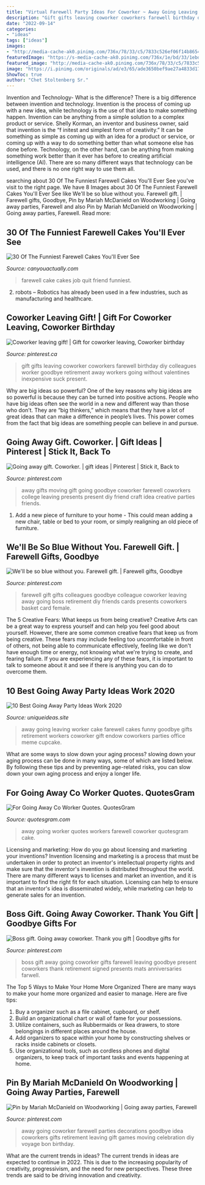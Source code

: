 ```yaml
---
title: "Virtual Farewell Party Ideas For Coworker ~ Away Going Leaving Worker Cake Farewell Cakes Funny Goodbye Gifts Retirement Workers Coworker Gift Endow Coworkers Parties Office Meme Cupcake"
description: "Gift gifts leaving coworker coworkers farewell birthday diy colleagues worker goodbye retirement away workers going without valentines inexpensive suck present"
date: "2022-09-14"
categories:
- "ideas"
tags: ["ideas"]
images:
- "http://media-cache-ak0.pinimg.com/736x/78/33/c5/7833c526ef06f14b865422d3f890d1ce.jpg"
featuredImage: "https://s-media-cache-ak0.pinimg.com/736x/1e/bd/33/1ebd33a1760260fcb7aab5fd31e5a759.jpg"
featured_image: "http://media-cache-ak0.pinimg.com/736x/78/33/c5/7833c526ef06f14b865422d3f890d1ce.jpg"
image: "https://i.pinimg.com/originals/ad/e3/65/ade3650bef9ae27a4833d178d831609a.jpg"
ShowToc: true
author: "Chet Stoltenberg Sr."
---
```



Invention and Technology- What is the difference?
There is a big difference between invention and technology. Invention is the process of coming up with a new idea, while technology is the use of that idea to make something happen. Invention can be anything from a simple solution to a complex product or service. Shelly Korman, an inventor and business owner, said that invention is the “f initest and simplest form of creativity.” It can be something as simple as coming up with an idea for a product or service, or coming up with a way to do something better than what someone else has done before. Technology, on the other hand, can be anything from making something work better than it ever has before to creating artificial intelligence (AI). There are so many different ways that technology can be used, and there is no one right way to use them all.

	

		
searching about 30 Of The Funniest Farewell Cakes You&#039;ll Ever See you've visit to the right page. We have 8 Images about 30 Of The Funniest Farewell Cakes You&#039;ll Ever See like We&#039;ll be so blue without you. Farewell gift. | Farewell gifts, Goodbye, Pin by Mariah McDanield on Woodworking | Going away parties, Farewell and also Pin by Mariah McDanield on Woodworking | Going away parties, Farewell. Read more:
		
    
## 30 Of The Funniest Farewell Cakes You&#039;ll Ever See

<img loading=lazy src="http://canyouactually.com/wp-content/uploads/21-104.jpg" onerror="this.onerror=null;this.src='https://tse1.mm.bing.net/th?id=OIP.l0DJqp7NfCfnm3bwfcBE9AHaJ4&amp;pid=15.1';" alt="30 Of The Funniest Farewell Cakes You&#039;ll Ever See">

_Source: canyouactually.com_

>farewell cake cakes job quit friend funniest. 

	

2. robots – Robotics has already been used in a few industries, such as manufacturing and healthcare.

    
## Coworker Leaving Gift! | Gift For Coworker Leaving, Coworker Birthday

<img loading=lazy src="https://i.pinimg.com/736x/04/1f/db/041fdb16a2835a42301c1da050cdba63--leaving-work-gift-ideas-leaving-gifts.jpg" onerror="this.onerror=null;this.src='https://tse4.mm.bing.net/th?id=OIP.NSUvPGtZJAWKmLjiaMMANgHaJ3&amp;pid=15.1';" alt="Coworker leaving gift! | Gift for coworker leaving, Coworker birthday">

_Source: pinterest.ca_

>gift gifts leaving coworker coworkers farewell birthday diy colleagues worker goodbye retirement away workers going without valentines inexpensive suck present. 

	

Why are big ideas so powerful?
One of the key reasons why big ideas are so powerful is because they can be turned into positive actions. People who have big ideas often see the world in a new and different way than those who don’t. They are “big thinkers,” which means that they have a lot of great ideas that can make a difference in people’s lives. This power comes from the fact that big ideas are something people can believe in and pursue.

    
## Going Away Gift. Coworker. | Gift Ideas | Pinterest | Stick It, Back To

<img loading=lazy src="https://s-media-cache-ak0.pinimg.com/736x/1e/bd/33/1ebd33a1760260fcb7aab5fd31e5a759.jpg" onerror="this.onerror=null;this.src='https://tse1.mm.bing.net/th?id=OIP.O2YKA1_VJ72g5kr767QBwgHaJ4&amp;pid=15.1';" alt="Going away gift. Coworker. | gift ideas | Pinterest | Stick it, Back to">

_Source: pinterest.com_

>away gifts moving gift going goodbye coworker farewell coworkers college leaving presents present diy friend craft idea creative parties friends. 

	

1. Add a new piece of furniture to your home - This could mean adding a new chair, table or bed to your room, or simply realigning an old piece of furniture.

    
## We&#039;ll Be So Blue Without You. Farewell Gift. | Farewell Gifts, Goodbye

<img loading=lazy src="https://i.pinimg.com/736x/6f/5b/a2/6f5ba2831e3768d5341640704ee0f40c--farewell-gift-for-boss-farewell-party.jpg" onerror="this.onerror=null;this.src='https://tse3.mm.bing.net/th?id=OIP.-2R97eW7c1K-jThLfPHvbwHaNK&amp;pid=15.1';" alt="We&#039;ll be so blue without you. Farewell gift. | Farewell gifts, Goodbye">

_Source: pinterest.com_

>farewell gift gifts colleagues goodbye colleague coworker leaving away going boss retirement diy friends cards presents coworkers basket card female. 

	

The 5 Creative Fears: What keeps us from being creative?
Creative Arts can be a great way to express yourself and can help you feel good about yourself. However, there are some common creative fears that keep us from being creative. These fears may include feeling too uncomfortable in front of others, not being able to communicate effectively, feeling like we don't have enough time or energy, not knowing what we're trying to create, and fearing failure. If you are experiencing any of these fears, it is important to talk to someone about it and see if there is anything you can do to overcome them.

    
## 10 Best Going Away Party Ideas Work 2020

<img loading=lazy src="https://www.uniqueideas.site/wp-content/uploads/co-worker-going-away-cake-ideas-endow-cakes-pinterest-cake.jpg" onerror="this.onerror=null;this.src='https://tse1.mm.bing.net/th?id=OIP.6abqJg1TdSVo1p7WeY4JDgHaFj&amp;pid=15.1';" alt="10 Best Going Away Party Ideas Work 2020">

_Source: uniqueideas.site_

>away going leaving worker cake farewell cakes funny goodbye gifts retirement workers coworker gift endow coworkers parties office meme cupcake. 

	

What are some ways to slow down your aging process?
slowing down your aging process can be done in many ways, some of which are listed below. By following these tips and by preventing age-related risks, you can slow down your own aging process and enjoy a longer life.

    
## For Going Away Co Worker Quotes. QuotesGram

<img loading=lazy src="http://media-cache-ak0.pinimg.com/736x/78/33/c5/7833c526ef06f14b865422d3f890d1ce.jpg" onerror="this.onerror=null;this.src='https://tse1.mm.bing.net/th?id=OIP.sY4jaf06kZd0TLf9uN2-fQHaJ6&amp;pid=15.1';" alt="For Going Away Co Worker Quotes. QuotesGram">

_Source: quotesgram.com_

>away going worker quotes workers farewell coworker quotesgram cake. 

	

Licensing and marketing: How do you go about licensing and marketing your inventions?
Invention licensing and marketing is a process that must be undertaken in order to protect an inventor's intellectual property rights and make sure that the inventor's invention is distributed throughout the world. There are many different ways to licenses and market an invention, and it is important to find the right fit for each situation. Licensing can help to ensure that an inventor's idea is disseminated widely, while marketing can help to generate sales for an invention.

    
## Boss Gift. Going Away Coworker. Thank You Gift | Goodbye Gifts For

<img loading=lazy src="https://i.pinimg.com/originals/ad/e3/65/ade3650bef9ae27a4833d178d831609a.jpg" onerror="this.onerror=null;this.src='https://tse2.mm.bing.net/th?id=OIP.ity6QVIcT_1hP9KeoQdSoAHaFj&amp;pid=15.1';" alt="Boss gift. Going away coworker. Thank you gift | Goodbye gifts for">

_Source: pinterest.com_

>boss gift away going coworker gifts farewell leaving goodbye present coworkers thank retirement signed presents mats anniversaries farwell. 

	

The Top 5 Ways to Make Your Home More Organized
There are many ways to make your home more organized and easier to manage. Here are five tips: 
1. Buy a organizer such as a file cabinet, cupboard, or shelf. 
2. Build an organizational chart or wall of fame for your possessions. 
3. Utilize containers, such as Rubbermaids or Ikea drawers, to store belongings in different places around the house. 
4. Add organizers to space within your home by constructing shelves or racks inside cabinets or closets. 
5. Use organizational tools, such as cordless phones and digital organizers, to keep track of important tasks and events happening at home.

    
## Pin By Mariah McDanield On Woodworking | Going Away Parties, Farewell

<img loading=lazy src="https://i.pinimg.com/originals/c3/1d/31/c31d31331d5105a6806b704fcf9a4565.jpg" onerror="this.onerror=null;this.src='https://tse1.mm.bing.net/th?id=OIP.oHfnGZzvP1F4-ky49fJ2qQHaJ6&amp;pid=15.1';" alt="Pin by Mariah McDanield on Woodworking | Going away parties, Farewell">

_Source: pinterest.com_

>away going coworker farewell parties decorations goodbye idea coworkers gifts retirement leaving gift games moving celebration diy voyage bon birthday. 

	

What are the current trends in ideas?
The current trends in ideas are expected to continue in 2022. This is due to the increasing popularity of creativity, progressivism, and the need for new perspectives. These three trends are said to be driving innovation and creativity.

